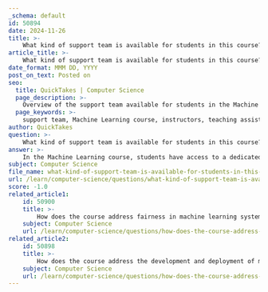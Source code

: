 ```yaml
---
_schema: default
id: 50894
date: 2024-11-26
title: >-
    What kind of support team is available for students in this course?
article_title: >-
    What kind of support team is available for students in this course?
date_format: MMM DD, YYYY
post_on_text: Posted on
seo:
  title: QuickTakes | Computer Science
  page_description: >-
    Overview of the support team available for students in the Machine Learning course, including roles of instructors and teaching assistants, office hours, and the collaborative learning environment.
  page_keywords: >-
    support team, Machine Learning course, instructors, teaching assistants, TAs, office hours, course material, student resources, feedback, collaborative environment, learning community
author: QuickTakes
question: >-
    What kind of support team is available for students in this course?
answer: >-
    In the Machine Learning course, students have access to a dedicated support team that includes instructors and teaching assistants (TAs). The instructors are responsible for delivering lectures and guiding students through the course material, while TAs assist with answering questions, providing feedback on assignments, and facilitating discussions. This support structure is designed to help students navigate the complexities of machine learning systems and ensure they have the resources they need to succeed.\n\nAdditionally, students can expect to have office hours where they can seek further assistance and clarification on course topics. The collaborative environment encourages students to engage with the support team and their peers, fostering a community of learning.\n\nIf you have any specific questions about the support team or how to access their help, feel free to ask!
subject: Computer Science
file_name: what-kind-of-support-team-is-available-for-students-in-this-course.md
url: /learn/computer-science/questions/what-kind-of-support-team-is-available-for-students-in-this-course
score: -1.0
related_article1:
    id: 50900
    title: >-
        How does the course address fairness in machine learning systems?
    subject: Computer Science
    url: /learn/computer-science/questions/how-does-the-course-address-fairness-in-machine-learning-systems
related_article2:
    id: 50898
    title: >-
        How does the course address the development and deployment of machine learning models?
    subject: Computer Science
    url: /learn/computer-science/questions/how-does-the-course-address-the-development-and-deployment-of-machine-learning-models
---
```


&nbsp;
